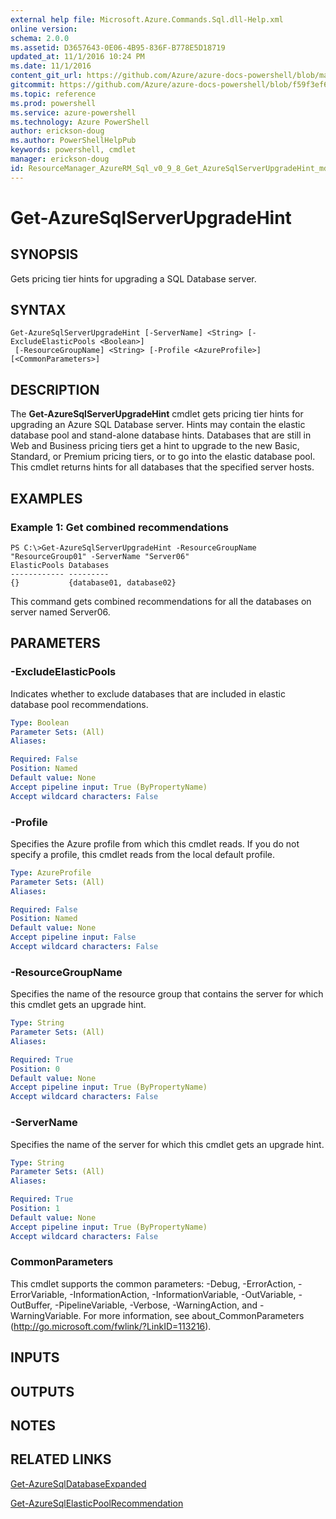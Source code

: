 ```yaml
---
external help file: Microsoft.Azure.Commands.Sql.dll-Help.xml
online version: 
schema: 2.0.0
ms.assetid: D3657643-0E06-4B95-836F-B778E5D18719
updated_at: 11/1/2016 10:24 PM
ms.date: 11/1/2016
content_git_url: https://github.com/Azure/azure-docs-powershell/blob/master/azureps-cmdlets-docs/ResourceManager/AzureRM.Sql/v0.9.8/Get-AzureSqlServerUpgradeHint.md
gitcommit: https://github.com/Azure/azure-docs-powershell/blob/f59f3ef60bc592383812213e69fd77ba950759ed/azureps-cmdlets-docs/ResourceManager/AzureRM.Sql/v0.9.8/Get-AzureSqlServerUpgradeHint.md
ms.topic: reference
ms.prod: powershell
ms.service: azure-powershell
ms.technology: Azure PowerShell
author: erickson-doug
ms.author: PowerShellHelpPub
keywords: powershell, cmdlet
manager: erickson-doug
id: ResourceManager_AzureRM_Sql_v0_9_8_Get_AzureSqlServerUpgradeHint_md
---
```


# Get-AzureSqlServerUpgradeHint

## SYNOPSIS
Gets pricing tier hints for upgrading a SQL Database server.

## SYNTAX

```
Get-AzureSqlServerUpgradeHint [-ServerName] <String> [-ExcludeElasticPools <Boolean>]
 [-ResourceGroupName] <String> [-Profile <AzureProfile>] [<CommonParameters>]
```

## DESCRIPTION
The **Get-AzureSqlServerUpgradeHint** cmdlet gets pricing tier hints for upgrading an Azure SQL Database server.
Hints may contain the elastic database pool and stand-alone database hints.
Databases that are still in Web and Business pricing tiers get a hint to upgrade to the new Basic, Standard, or Premium pricing tiers, or to go into the elastic database pool.
This cmdlet returns hints for all databases that the specified server hosts.

## EXAMPLES

### Example 1: Get combined recommendations
```
PS C:\>Get-AzureSqlServerUpgradeHint -ResourceGroupName "ResourceGroup01" -ServerName "Server06"
ElasticPools Databases           
------------ ---------           
{}           {database01, database02}
```

This command gets combined recommendations for all the databases on server named Server06.

## PARAMETERS

### -ExcludeElasticPools
Indicates whether to exclude databases that are included in elastic database pool recommendations.

```yaml
Type: Boolean
Parameter Sets: (All)
Aliases: 

Required: False
Position: Named
Default value: None
Accept pipeline input: True (ByPropertyName)
Accept wildcard characters: False
```

### -Profile
Specifies the Azure profile from which this cmdlet reads.
If you do not specify a profile, this cmdlet reads from the local default profile.

```yaml
Type: AzureProfile
Parameter Sets: (All)
Aliases: 

Required: False
Position: Named
Default value: None
Accept pipeline input: False
Accept wildcard characters: False
```

### -ResourceGroupName
Specifies the name of the resource group that contains the server for which this cmdlet gets an upgrade hint.

```yaml
Type: String
Parameter Sets: (All)
Aliases: 

Required: True
Position: 0
Default value: None
Accept pipeline input: True (ByPropertyName)
Accept wildcard characters: False
```

### -ServerName
Specifies the name of the server for which this cmdlet gets an upgrade hint.

```yaml
Type: String
Parameter Sets: (All)
Aliases: 

Required: True
Position: 1
Default value: None
Accept pipeline input: True (ByPropertyName)
Accept wildcard characters: False
```

### CommonParameters
This cmdlet supports the common parameters: -Debug, -ErrorAction, -ErrorVariable, -InformationAction, -InformationVariable, -OutVariable, -OutBuffer, -PipelineVariable, -Verbose, -WarningAction, and -WarningVariable. For more information, see about_CommonParameters (http://go.microsoft.com/fwlink/?LinkID=113216).

## INPUTS

## OUTPUTS

## NOTES

## RELATED LINKS

[Get-AzureSqlDatabaseExpanded](xref:ResourceManager/AzureRM.Sql/v0.9.8/Get-AzureSqlDatabaseExpanded.md)

[Get-AzureSqlElasticPoolRecommendation](xref:ResourceManager/AzureRM.Sql/v0.9.8/Get-AzureSqlElasticPoolRecommendation.md)


